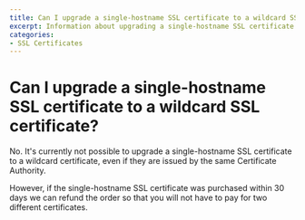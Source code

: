 ```yaml
---
title: Can I upgrade a single-hostname SSL certificate to a wildcard SSL certificate?
excerpt: Information about upgrading a single-hostname SSL certificate to a wildcard SSL certificate.
categories:
- SSL Certificates
---
```


# Can I upgrade a single-hostname SSL certificate to a wildcard SSL certificate?

No. It's currently not possible to upgrade a single-hostname SSL certificate to a wildcard certificate, even if they are issued by the same Certificate Authority.

However, if the single-hostname SSL certificate was purchased within 30 days we can refund the order so that you will not have to pay for two different certificates.
